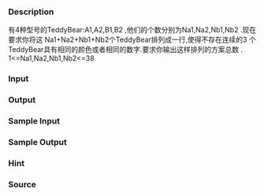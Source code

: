 
### Description
有4种型号的TeddyBear:A1,A2,B1,B2  ,他们的个数分别为Na1,Na2,Nb1,Nb2 .现在要求你将这 Na1+Na2+Nb1+Nb2个TeddyBear排列成一行,使得不存在连续的3 个TeddyBear具有相同的颜色或者相同的数字.要求你输出这样排列的方案总数 .
1<=Na1,Na2,Nb1,Nb2<=38

### Input

### Output

### Sample Input

### Sample Output

### Hint

### Source
